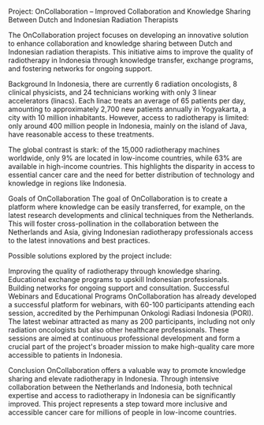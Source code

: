 Project: OnCollaboration – Improved Collaboration and Knowledge Sharing Between Dutch and Indonesian Radiation Therapists

The OnCollaboration project focuses on developing an innovative solution to enhance collaboration and knowledge sharing between Dutch and Indonesian radiation therapists. This initiative aims to improve the quality of radiotherapy in Indonesia through knowledge transfer, exchange programs, and fostering networks for ongoing support.

Background
In Indonesia, there are currently 6 radiation oncologists, 8 clinical physicists, and 24 technicians working with only 3 linear accelerators (linacs). Each linac treats an average of 65 patients per day, amounting to approximately 2,700 new patients annually in Yogyakarta, a city with 10 million inhabitants. However, access to radiotherapy is limited: only around 400 million people in Indonesia, mainly on the island of Java, have reasonable access to these treatments.

The global contrast is stark: of the 15,000 radiotherapy machines worldwide, only 9% are located in low-income countries, while 63% are available in high-income countries. This highlights the disparity in access to essential cancer care and the need for better distribution of technology and knowledge in regions like Indonesia.

Goals of OnCollaboration
The goal of OnCollaboration is to create a platform where knowledge can be easily transferred, for example, on the latest research developments and clinical techniques from the Netherlands. This will foster cross-pollination in the collaboration between the Netherlands and Asia, giving Indonesian radiotherapy professionals access to the latest innovations and best practices.

Possible solutions explored by the project include:

Improving the quality of radiotherapy through knowledge sharing.
Educational exchange programs to upskill Indonesian professionals.
Building networks for ongoing support and consultation.
Successful Webinars and Educational Programs
OnCollaboration has already developed a successful platform for webinars, with 60-100 participants attending each session, accredited by the Perhimpunan Onkologi Radiasi Indonesia (PORI). The latest webinar attracted as many as 200 participants, including not only radiation oncologists but also other healthcare professionals. These sessions are aimed at continuous professional development and form a crucial part of the project's broader mission to make high-quality care more accessible to patients in Indonesia.

Conclusion
OnCollaboration offers a valuable way to promote knowledge sharing and elevate radiotherapy in Indonesia. Through intensive collaboration between the Netherlands and Indonesia, both technical expertise and access to radiotherapy in Indonesia can be significantly improved. This project represents a step toward more inclusive and accessible cancer care for millions of people in low-income countries.

